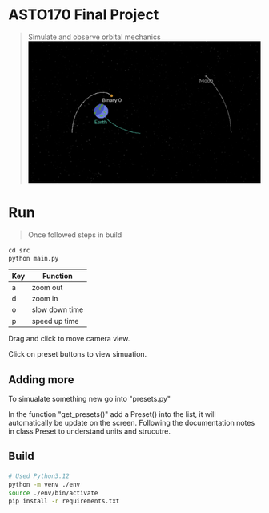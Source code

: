 # ASTO170 Final Project
> Simulate and observe orbital mechanics
![Demo of Orbital Simulation](demo.png)

# Run
> Once followed steps in build
```
cd src
python main.py
```

| Key | Function |
|-----|----------|
| a   | zoom out |
| d   | zoom in  |
| o   | slow down time |
| p   | speed up time |

Drag and click to move camera view.

Click on preset buttons to view simuation.

## Adding more
To simualate something new go into "presets.py"

In the function "get_presets()" add a Preset() into the list, it will automatically be update on the screen. Following the documentation notes in class Preset to understand units and strucutre.

## Build
```bash
# Used Python3.12
python -m venv ./env
source ./env/bin/activate
pip install -r requirements.txt
```
